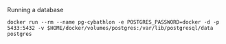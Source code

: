 Running a database

```shell script
docker run --rm --name pg-cybathlon -e POSTGRES_PASSWORD=docker -d -p 5433:5432 -v $HOME/docker/volumes/postgres:/var/lib/postgresql/data postgres
```
